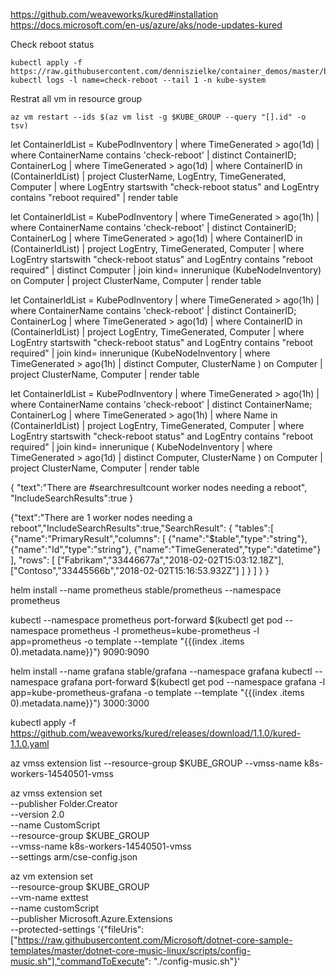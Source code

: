 https://github.com/weaveworks/kured#installation
https://docs.microsoft.com/en-us/azure/aks/node-updates-kured

Check reboot status
```
kubectl apply -f https://raw.githubusercontent.com/denniszielke/container_demos/master/bestpractices/checkreboot.yaml
kubectl logs -l name=check-reboot --tail 1 -n kube-system
```

Restrat all vm in resource group
```
az vm restart --ids $(az vm list -g $KUBE_GROUP --query "[].id" -o tsv)
```

let ContainerIdList = KubePodInventory
| where TimeGenerated > ago(1d)
| where ContainerName contains 'check-reboot'
| distinct ContainerID;
ContainerLog
| where TimeGenerated > ago(1d)
| where ContainerID in (ContainerIdList)
| project ClusterName, LogEntry, TimeGenerated, Computer 
| where LogEntry startswith "check-reboot status" and LogEntry contains "reboot required"
| render table


let ContainerIdList = KubePodInventory
| where TimeGenerated > ago(1h)
| where ContainerName contains 'check-reboot'
| distinct ContainerID;
ContainerLog
| where TimeGenerated > ago(1d)
| where ContainerID in (ContainerIdList)
| project LogEntry, TimeGenerated, Computer
| where LogEntry startswith "check-reboot status" and LogEntry contains "reboot required"
| distinct Computer
| join kind= innerunique (KubeNodeInventory) on Computer
| project ClusterName, Computer 
| render table


let ContainerIdList = KubePodInventory
| where TimeGenerated > ago(1h) | where ContainerName contains 'check-reboot' | distinct ContainerID;
ContainerLog | where TimeGenerated > ago(1d) | where ContainerID in (ContainerIdList)
| project LogEntry, TimeGenerated, Computer
| where LogEntry startswith "check-reboot status" and LogEntry contains "reboot required"
| join kind= innerunique (KubeNodeInventory | where TimeGenerated > ago(1h) 
| distinct Computer, ClusterName ) on Computer
| project ClusterName, Computer 
| render table

let ContainerIdList = KubePodInventory
| where TimeGenerated > ago(1h)
| where ContainerName contains 'check-reboot'
| distinct ContainerName;
ContainerLog
| where TimeGenerated > ago(1h)
| where Name in (ContainerIdList)
| project LogEntry, TimeGenerated, Computer
| where LogEntry startswith "check-reboot status" and LogEntry contains "reboot required"
| join kind= innerunique
(
    KubeNodeInventory
    | where TimeGenerated > ago(1d)
    | distinct Computer, ClusterName
)
on Computer
| project ClusterName, Computer
| render table

{ "text":"There are #searchresultcount worker nodes needing a reboot", "IncludeSearchResults":true }

{"text":"There are 1 worker nodes needing a reboot","IncludeSearchResults":true,"SearchResult":
        {
		"tables":[
                    {"name":"PrimaryResult","columns":
                        [
				        {"name":"$table","type":"string"},
					    {"name":"Id","type":"string"},
					    {"name":"TimeGenerated","type":"datetime"}
                        ],
					"rows":
                        [
						    ["Fabrikam","33446677a","2018-02-02T15:03:12.18Z"],
                            ["Contoso","33445566b","2018-02-02T15:16:53.932Z"]
                        ]
                    }
                ]
        }
    }


helm install --name prometheus stable/prometheus --namespace prometheus

kubectl --namespace prometheus port-forward $(kubectl get pod --namespace prometheus -l prometheus=kube-prometheus -l app=prometheus -o template --template "{{(index .items 0).metadata.name}}") 9090:9090

helm install --name grafana stable/grafana --namespace grafana
kubectl --namespace grafana port-forward $(kubectl get pod --namespace grafana -l app=kube-prometheus-grafana -o template --template "{{(index .items 0).metadata.name}}") 3000:3000

kubectl apply -f https://github.com/weaveworks/kured/releases/download/1.1.0/kured-1.1.0.yaml

az vmss extension list --resource-group $KUBE_GROUP --vmss-name k8s-workers-14540501-vmss

az vmss extension set \
  --publisher Folder.Creator \
  --version 2.0 \
  --name CustomScript \
  --resource-group $KUBE_GROUP \
  --vmss-name k8s-workers-14540501-vmss \
  --settings arm/cse-config.json

az vm extension set \
  --resource-group $KUBE_GROUP \
  --vm-name exttest \
  --name customScript \
  --publisher Microsoft.Azure.Extensions \
  --protected-settings '{"fileUris": ["https://raw.githubusercontent.com/Microsoft/dotnet-core-sample-templates/master/dotnet-core-music-linux/scripts/config-music.sh"],"commandToExecute": "./config-music.sh"}'